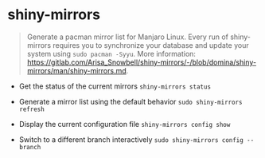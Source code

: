 # shiny-mirrors
> Generate a pacman mirror list for Manjaro Linux.
> Every run of shiny-mirrors requires you to synchronize your database and update your system using `sudo pacman -Syyu`.
> More information: <https://gitlab.com/Arisa_Snowbell/shiny-mirrors/-/blob/domina/shiny-mirrors/man/shiny-mirrors.md>.

- Get the status of the current mirrors
`shiny-mirrors status`

- Generate a mirror list using the default behavior
`sudo shiny-mirrors refresh`

- Display the current configuration file
`shiny-mirrors config show`

- Switch to a different branch interactively
`sudo shiny-mirrors config --branch`
